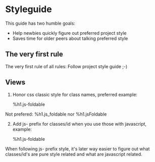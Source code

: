 Styleguide
==========

This guide has two humble goals: 

- Help newbies quickly figure out preferred project style
- Saves time for older peers about talking preferred style 


The very first rule
-------------------

The very first rule of all rules: Follow project style guide ;-)


Views
-----

1) Honor css classic style for class names, preferred example:

    %h1.js-foldable

Not prefered: %h1.js_foldable nor %h1.jsFoldable

2) Add js- prefix for classes/id when you use those with javascript, example:
 
    %h1.js-foldable

When following js- prefix style, it's later way easier to figure
out what classes/id's are pure style related and what are javascript related.

